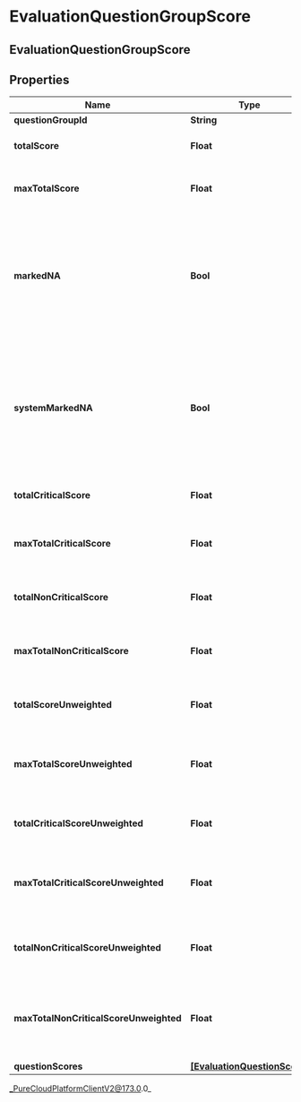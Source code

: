 # EvaluationQuestionGroupScore

## EvaluationQuestionGroupScore

## Properties

|Name | Type | Description | Notes|
|------------ | ------------- | ------------- | -------------|
| **questionGroupId** | **String** |  | [optional] |
| **totalScore** | **Float** | Score of all questions in the group | [optional] |
| **maxTotalScore** | **Float** | Maximum possible score of all questions in the group | [optional] |
| **markedNA** | **Bool** | True when the evaluation is submitted with a question group that does not have any answers. Only allowed when naEnabled is true or if set by the system | [optional] |
| **systemMarkedNA** | **Bool** | If markedNA is true, systemMarkedNA indicates whether it was marked by a user or by the system due to visibility conditions. Always false if markedNA is false. | [optional] |
| **totalCriticalScore** | **Float** | Score of only the critical questions in the group | [optional] |
| **maxTotalCriticalScore** | **Float** | Maximum possible score of only the critical questions in the group | [optional] |
| **totalNonCriticalScore** | **Float** | Score of only the non critical questions in the group | [optional] |
| **maxTotalNonCriticalScore** | **Float** | Maximum possible score of only the non critical questions in the group | [optional] |
| **totalScoreUnweighted** | **Float** | Unweighted score of all questions in the group | [optional] |
| **maxTotalScoreUnweighted** | **Float** | Maximum possible unweighted score of all questions in the group | [optional] |
| **totalCriticalScoreUnweighted** | **Float** | Unweighted score of only the critical questions in the group | [optional] |
| **maxTotalCriticalScoreUnweighted** | **Float** | Maximum possible unweighted score of only the critical questions in the group | [optional] |
| **totalNonCriticalScoreUnweighted** | **Float** | Unweighted score of only the non critical questions in the group | [optional] |
| **maxTotalNonCriticalScoreUnweighted** | **Float** | Maximum possible unweighted score of only the non critical questions in the group | [optional] |
| **questionScores** | [**[EvaluationQuestionScore]**]([EvaluationQuestionScore]) |  | [optional] |



_PureCloudPlatformClientV2@173.0.0_
